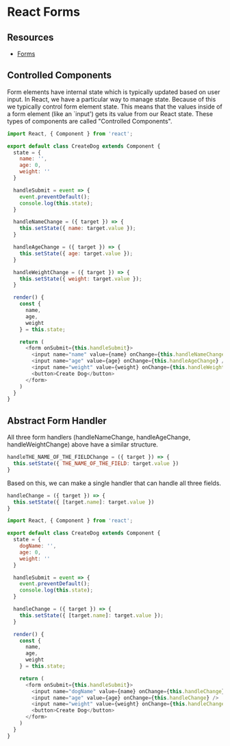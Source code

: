 # React Forms

## Resources

* [Forms](https://reactjs.org/docs/forms.html)

## Controlled Components

Form elements have internal state which is typically updated
based on user input. In React, we have a particular way to manage
state. Because of this we typically control form element state.
This means that the values inside of a form element (like an `input')
gets its value from our React state. These types of components are
called "Controlled Components".

```js
import React, { Component } from 'react';

export default class CreateDog extends Component {
  state = {
    name: '',
    age: 0,
    weight: ''
  }

  handleSubmit = event => {
    event.preventDefault();
    console.log(this.state);
  }

  handleNameChange = ({ target }) => {
    this.setState({ name: target.value });
  }

  handleAgeChange = ({ target }) => {
    this.setState({ age: target.value });
  }

  handleWeightChange = ({ target }) => {
    this.setState({ weight: target.value });
  }

  render() {
    const {
      name,
      age,
      weight
    } = this.state;

    return (
      <form onSubmit={this.handleSubmit}>
        <input name="name" value={name} onChange={this.handleNameChange} />
        <input name="age" value={age} onChange={this.handleAgeChange} />
        <input name="weight" value={weight} onChange={this.handleWeightChange} />
        <button>Create Dog</button>
      </form>
    )
  }
}
```

## Abstract Form Handler

All three form handlers (handleNameChange, handleAgeChange, handleWeightChange)
above have a similar structure.

```js
handleTHE_NAME_OF_THE_FIELDChange = ({ target }) => {
  this.setState({ THE_NAME_OF_THE_FIELD: target.value })
}
```

Based on this, we can make a single handler that can handle all three fields.

```js
handleChange = ({ target }) => {
  this.setState({ [target.name]: target.value })
}
```

```js
import React, { Component } from 'react';

export default class CreateDog extends Component {
  state = {
    dogName: '',
    age: 0,
    weight: ''
  }

  handleSubmit = event => {
    event.preventDefault();
    console.log(this.state);
  }

  handleChange = ({ target }) => {
    this.setState({ [target.name]: target.value });
  }

  render() {
    const {
      name,
      age,
      weight
    } = this.state;

    return (
      <form onSubmit={this.handleSubmit}>
        <input name="dogName" value={name} onChange={this.handleChange} />
        <input name="age" value={age} onChange={this.handleChange} />
        <input name="weight" value={weight} onChange={this.handleChange} />
        <button>Create Dog</button>
      </form>
    )
  }
}
```
